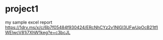 # project1
my sample excel report
https://1drv.ms/x/c/6b7f05484f930424/ERcNhCYz2v1NlGI3UFwUpOcB21tfIWElwcV81i7XhW1keg?e=c3bcJL
